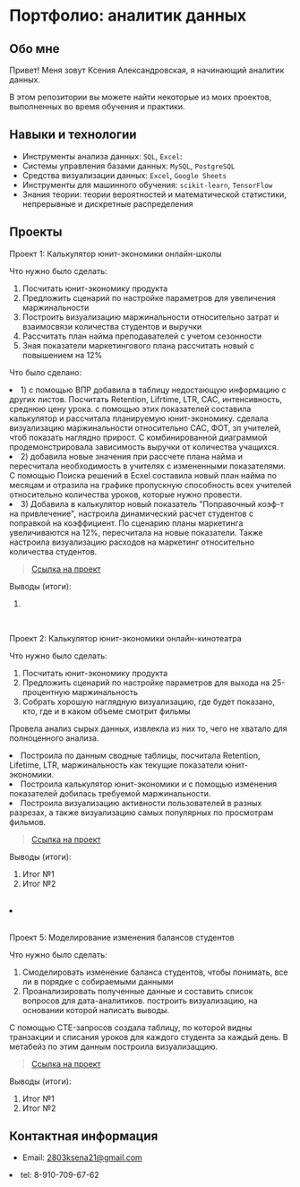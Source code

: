 # Портфолио: аналитик данных

## Обо мне 

Привет! Меня зовут Ксения Александровская, я начинающий аналитик данных. 

В этом репозитории вы можете найти некоторые из моих проектов, выполненных во время обучения и практики.
<br>

## Навыки и технологии
- Инструменты анализа данных: ``SQL``, ``Excel``: 
- Системы управления базами данных: ``MySQL``, ``PostgreSQL``
- Средства визуализации данных: ``Excel``, ``Google Sheets``
- Инструменты для машинного обучения: ``scikit-learn``, ``TensorFlow``
- Знания теории: теории вероятностей и математической статистики, непрерывные и дискретные распределения



## Проекты
<p> Проект 1: Калькулятор юнит-экономики онлайн-школы</p>
<p>Что нужно было сделать:<p>
<ol>
  <li> Посчитать юнит-экономику продукта </li>
  <li>Предложить сценарий по настройке параметров для увеличения маржинальности</li>
  <li> Построить визуализацию маржинальности относительно затрат и взаимосвязи количества студентов и выручки </li>
  <li> Рассчитать план найма преподавателей с учетом сезонности  </li>
  <li> Зная показатели маркетингового плана рассчитать новый с повышением на 12% </li>
</ol>

<p>Что было сделано:  <li> 1) с помощью ВПР добавила в таблицу недостающую информацию с других листов. Посчитать Retention, Lifrtime, LTR, CAC, интенсивность, среднюю цену урока. с помощью этих показателей составила калькулятор и рассчитала планируемую юнит-экономику. сделала визуализацию маржинальности относительно CAC, ФОТ, зп учителей, чтоб показать наглядно прирост. С комбинированной диаграммой продемонстрировала зависимость выручки от количества учащихся. </li>
   <li> 2) добавила новые значения при рассчете плана найма и пересчитала необходимость в учителях с измененными показателями. С помощью Поиска решений в Ecxel составила новый план найма по месяцам и отразила на графике пропускную способность всех учителей относительно количества уроков, которые нужно провести. </li>
   <li> 3) Добавила в калькулятор новый показатель "Поправочный коэф-т на привлечение", настроила динамический расчет студентов с поправкой на коэффициент. По сценарию планы маркетинга увеличиваются на 12%, пересчитала на новые показатели. Также настроила визуализацию расходов на маркетинг относительно количества студентов. <p>

> <a href="https://docs.google.com/spreadsheets/d/1B_nEcmXoKQ-nBAUDitUMaSa69cT8Fv8Z/edit#gid=1615393483">Ссылка на проект</a>


</a>
 

<p>Выводы (итоги):<p>
<ol>
  <li> 
</ol>
<br> 

<p> Проект 2: Калькулятор юнит-экономики онлайн-кинотеатра</p>
<p>Что нужно было сделать:<p>
<ol>
  <li> Посчитать юнит-экономику продукта</li>
  <li> Предложить сценарий по настройке параметров для выхода на 25-процентную маржинальность </li>
  <li> Собрать хорошую наглядную визуализацию, где будет показано, кто, где и в каком объеме смотрит фильмы </li>
 
</ol>

<p> Провела анализ сырых данных, извлекла из них то, чего не хватало для полноценного анализа.
<li>Построила по данным сводные таблицы, посчитала Retention, Lifetime, LTR, маржинальность как текущие показатели юнит-экономики.
<li>Построила калькулятор юнит-экономики и с помощью изменения показателей добилась требуемой маржинальности.
<li>Построила визуализацию активности пользователей в разных разрезах, а также визуализацию самых популярных по просмотрам фильмов. <p>

> <a href="https://drive.google.com/drive/folders/11HcEeqniyrCMjuwHZ0GLysX0A2SEv-_x">Ссылка на проект</a>

<p>Выводы (итоги):<p>
<ol>
  <li>Итог №1</li>
  <li>Итог №2</li>
</ol>
<br> 
 <li> </li>
<br> 


<p>Проект 5: Моделирование изменения балансов студентов</p> 
<p>Что нужно было сделать:<p>
<ol>
  <li>  Смоделировать изменение баланса студентов, чтобы понимать, все ли в порядке с собираемыми данными</li>
  <li> Проанализировать полученные данные и составить список вопросов для дата-аналитиков. построить визуализацию, на основании которой написать выводы.</li>
</ol>

<p>С помощью CTE-запросов создала таблицу, по которой видны транзакции и списания уроков для каждого студента за каждый день. В метабейз по этим данным построила визуализаццию. <p>

> <a href="https://drive.google.com/drive/folders/1j7eI-vaSiDzP8WBWwzLJG1NC-zgrncgn"> Ссылка на проект</a>

 
 <p>Выводы (итоги):<p>
<ol>
  <li>Итог №1</li>
  <li>Итог №2</li>
</ol>

## Контактная информация
- Email: 2803ksena21@gmail.com
 <li> tel: 8-910-709-67-62
